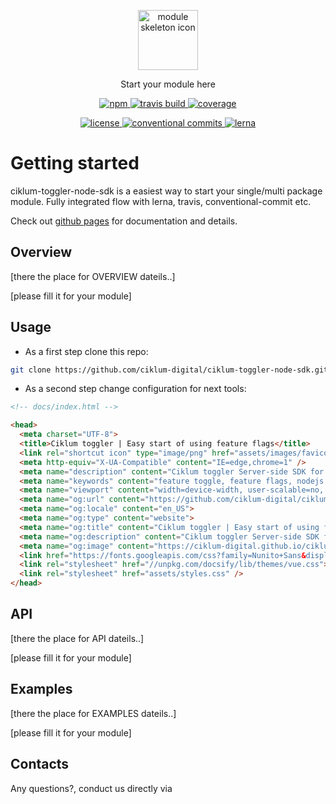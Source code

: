 <p align="center">
    <a href="https://ciklum-digital.github.io/ciklum-toggler-node-sdk/">
        <img width="96" src="https://ciklum-digital.github.io/ciklum-toggler-node-sdk/assets/images/icon.svg" alt="module skeleton icon">
    </a>    
</p>

<p align="center">Start your module here</h3>

<p align="center">
  <a href="https://www.npmjs.com/package/ciklum-toggler-node-sdk">
    <img src="https://img.shields.io/npm/v/ciklum-toggler-node-sdk.svg?style=flat" alt="npm" />
  </a>
  <a href="https://travis-ci.com/ciklum-digital/ciklum-toggler-node-sdk">
    <img src="https://img.shields.io/travis/ciklum-digital/ciklum-toggler-node-sdk/master.svg" alt="travis build" />
  </a>
  <a href='https://coveralls.io/github/ciklum-digital/ciklum-toggler-node-sdk?branch=master'>
    <img src='https://coveralls.io/repos/github/ciklum-digital/ciklum-toggler-node-sdk/badge.svg?branch=master' alt="coverage" />
  </a>
</p>

<p align="center">
  <a href="https://www.npmjs.com/package/ciklum-toggler-node-sdk">
    <img src="https://img.shields.io/npm/l/ciklum-toggler-node-sdk.svg?style=flat" alt="license" />
  </a>
  <a href="https://conventionalcommits.org">
    <img src="https://img.shields.io/badge/Conventional%20Commits-1.0.0-yellow.svg?style=flat" alt="conventional commits" />
  </a>
  <a href="https://lerna.js.org/">
    <img src="https://img.shields.io/badge/maintained%20with-lerna-cc00ff.svg?style=flat" alt="lerna" />
  </a>
</p>


# Getting started


ciklum-toggler-node-sdk is a easiest way to start your single/multi package module. Fully integrated flow with lerna, travis, conventional-commit etc. 

Check out [github pages]() for documentation and details.

## Overview

[there the place for OVERVIEW dateils..]

[please fill it for your module]

## Usage

- As a first step clone this repo:
```bash
git clone https://github.com/ciklum-digital/ciklum-toggler-node-sdk.git
``` 
- As a second step change configuration for next tools:

```html
<!-- docs/index.html -->

<head>
  <meta charset="UTF-8">
  <title>Ciklum toggler | Easy start of using feature flags</title>
  <link rel="shortcut icon" type="image/png" href="assets/images/favicon.png">
  <meta http-equiv="X-UA-Compatible" content="IE=edge,chrome=1" />
  <meta name="description" content="Ciklum toggler Server-side SDK for Nodejs">
  <meta name="keywords" content="feature toggle, feature flags, nodejs sdk, github">
  <meta name="viewport" content="width=device-width, user-scalable=no, initial-scale=1.0, maximum-scale=1.0, minimum-scale=1.0">
  <meta name="og:url" content="https://github.com/ciklum-digital/ciklum-toggler-node-sdk/">
  <meta name="og:locale" content="en_US">
  <meta name="og:type" content="website">
  <meta name="og:title" content="Ciklum toggler | Easy start of using feature flags">
  <meta name="og:description" content="Ciklum toggler Server-side SDK for Nodejs">
  <meta name="og:image" content="https://ciklum-digital.github.io/ciklum-toggler-node-sdk/assets/images/ciklum-logo.svg">
  <link href="https://fonts.googleapis.com/css?family=Nunito+Sans&display=swap" rel="stylesheet">
  <link rel="stylesheet" href="//unpkg.com/docsify/lib/themes/vue.css">
  <link rel="stylesheet" href="assets/styles.css" />
</head>
```

## API

[there the place for API dateils..]

[please fill it for your module]   


## Examples

[there the place for EXAMPLES dateils..]    

[please fill it for your module]   

## Contacts

Any questions?, conduct us directly via 
